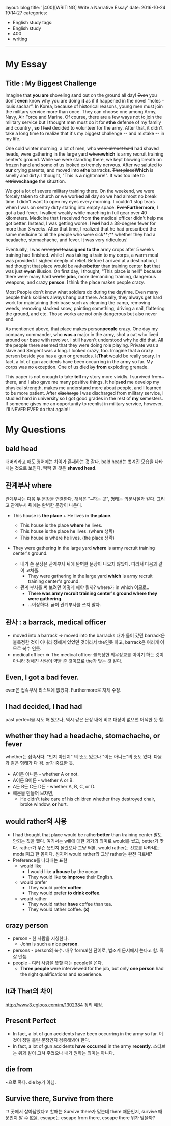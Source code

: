 layout: blog
title: '[400][WRITING] Write a Narrative Essay'
date: 2016-10-24 19:14:27
categories: 
- English study
tags:
- English study
- 400
- writing
---

# My Essay

## Title : My Biggest Challenge

Imagine that **you are** shoveling sand out on the ground all day! ~~Even~~ you don’t **even** know why you are doing **it** as if it happened in the novel “holes - louis sachar”. In Korea, because of historical reasons, young men must join the military service more than once. They can choose one among Army, Navy, Air Force and Marine. Of course, there are a few ways not to join the military service but I thought men must do it for ~~a~~**the** defense of my family and country **, so** I ~~had~~ decided to volunteer for the army. After that, it didn't take a long time to realize that it's my biggest challenge -- and mistake -- in my life.

One cold winter morning, a lot of men, who ~~were almost bald~~ had shaved heads, were gathering in the large yard ~~where~~**which** is army recruit training center's ground. While we were standing there, we kept blowing breath on frozen hand and some of us looked extremely nervous. After we saluted to **our** crying parents, and moved into ~~a~~**the** barrack**s**. ~~That place~~**Which** is smelly and dirty. I thought, "This is **a** nightmare!". It was too late to ~~retrieve~~**change** the situation.
   
We got a lot of severe military training there. On the weekend, we were forcely taken to church or we work**ed** all day so we had almost no break time. I didn't want to open my eyes every morning. I couldn't stop tears when I was on sentry duty staring into empty space. ~~Even~~**Furthermore**, I got a bad fever. I walked weakly while marching in full gear over 40 kilometers. Medicine that **I** received from **the** medical officer didn't help me got better. Instead, I was getting worse. I ~~had~~ had a 38-degree fever for more than 3 weeks. After that time, I realized that he had prescribed the same medicine to all the people who were sick**;** whether they had a headache, stomachache, and fever. It was ~~very~~ ridiculous!
 
Eventually, I was ~~arranged to~~**assigned to the** army crops after 5 weeks training had finished. while I was taking a train to my corps, a warm meal was provided. I sighed deeply of relief. Before I arrived at a destination, I had thought that place would be ~~rather~~**better** than training center **but** that was just ~~my~~**an** illusion. On first day, I thought, "This place is hell!" because there were many hard ~~works~~ **jobs**, more demanding training, dangerous weapons, and crazy **person**. I think the place makes people crazy. 
 
Most People don't know what soldiers do during the daytime. Even many people think soldiers always hang out there. Actually, they always get hard work for maintaining their base such as cleaning the camp, removing weeds, removing stacked snow, painting something, driving a nail, flattering the ground, and etc. Those works are not only dangerous but also never end.

As mentioned above, that place makes ~~person~~**people** crazy. One day my company commander, who **was a** major in the army, shot a cat who lived around our base with revolver. I still haven't understood why he did that. All the people there seemed that they were doing role playing. Private was a slave and Sergent was a king. I looked crazy, too. Imagine that **a** crazy person beside you has a gun or grenades. ~~It~~**That** would be really scary. In fact, a lot of gun accidents have been occurring in the army so far. My corps was no exception. One of us died ~~by~~ **from** exploding grenade.

This paper is not enough to ~~take~~ **tell** my story more vividly. I survived ~~from~~~ there, and I also gave me many positive things. It help~~s~~**ed** me develop my physical strength, makes me understand more about people, and I learned to be more patient. After ~~discharge~~ I was discharged from military service, I studied hard in university so I got good grades in the rest of **my** semesters. If someone gives me an opportunity to reenlist in military service, however, I'll NEVER EVER do that again!!

# My Questions

## bald head
대머리라고 해도 영어에는 차이가 존재하는 것 같다. bald head는 벗겨진 모습을 나타내는 것으로 보인다. 빡빡 민 것은 **shaved head**.

## 관계부사 where
관계부사는 다음 두 문장을 연결한다. 해석은 "~하는 곳", 형태는 의문사절과 같다. 그리고 관계부사 뒤에는 완벽한 문장이 나온다.  

* This house is **the place** + He lives in **the place**.
    * This house is the place **where** he lives.
    * This house is the place he lives. (where 생략)
    * This house is where he lives. (the place 생략)

* They were gathering in the large yard **where** is army recruit training center's ground.
    * 내가 쓴 문장은 관계부사 뒤에 완벽한 문장이 나오지 않았다. 따라서 다음과 같이 고쳐줌.
        * They were gathering in the large yard **which** is army recruit training center's ground.
    * 관계 부사를 써 보려면 어떻게 해야 될까? where가 in which 이므로..
        * **There was army recruit training center's ground where they were gathering.**
        * ...이상하다. 굳이 관계부사를 쓰지 말자.

## 관사 : a barrack, medical officer
* moved into a barrack => moved into the barracks
내가 들어 갔던 barrack은 불특정한 것이 아니라 정해져 있었던 것이라서 the인듯 하고, barrack은 여러개 이므로 복수 인듯.
* medical officer => The medical officer
불특정한 의무장교를 이야기 하는 것이 아니라 정해진 사람이 약을 준 것이므로 the가 맞는 것 같다. 


## Even, I got a bad fever.
even은 접속부사 리스트에 없었다. Furthermore로 자체 수정.

## I had decided, I had had
past perfect을 시도 해 봤으나, 역시 같은 문장 내에 비교 대상이 없으면 어색한 듯 함.

## whether they had a headache, stomachache, or fever
whether는 접속사다. "인지 아닌지" 의 뜻도 있으나 "이든 아니든"의 뜻도 있다. 다음과 같은 형태가 다 됨. or가 중요한 듯.

* A이든 아니든 - whether A or not.
* A이든 B이든 - whether A or B.
* A든 B든 C든 D든 - whether A, B, C, or D.
* 예문을 만들어 보자면,
    * He didn't take care of his children whether they destroyed chair, broke window, **or** hurt. 


## would rather의 사용
*  I had thought that place would be ~~rather~~**better** than training center
말도 안되는 짓을 했다. 여기서는 will에 대한 과거의 의미로 would를 썼고, better가 맞다. rather가 무슨 뜻인지 몰랐으나 그냥 써봄. would rather는 선호를 나타내는 modal이고 한 몸이다. 심지어 would rather와 그냥 rather는 완전 다르네?
* Preference를 나타내는 표현
    * would like
        * I would like **a house** by the ocean.
        * They would like **to improve** their English.
    * would prefer
        * They would prefer **coffee**.
        * They would prefer **to drink coffee**.
    * would rather
        * They would rather **have** coffee than tea.
        * They would rather coffee. **(x)**
        
## crazy person
* person -  한 사람을 지칭한다.
    * John is such a nice **person**.
* persons - person의 복수. 매우 formal한 단어로, 법조계 문서에서 쓴다고 함. 즉 잘 안씀.
* people - 여러 사람을 뜻할 때는 people을 쓴다.
    * **Three people** were interviewed for the job, but only **one person** had the right qualifications and experience.

## It과 That의 차이
http://www3.egloos.com/m/1302384 정리 예정.
 
## Present Perfect

* In fact, a lot of gun accidents have been occurring in the army so far.
이 것이 정말 틀린 문장인지 검증해봐야 한다.
* In fact, a lot of gun accidents **have occurred** in the army **recently**.
스티브는 위과 같이 고쳐 주었으나 내가 원하는 의미는 아니다.

## die from
~으로 죽다. die by가 아님.

## Survive there, Survive from there
그 곳에서 살아남았다고 할때는 Survive there가 맞는데 there 때문인지, survive 때문인지 알 수 없음. 
escape는 escape from there, escape there 뭐가 맞을까?
 
 

